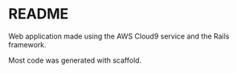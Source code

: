 # README

Web application made using the AWS Cloud9 service and the Rails framework.

Most code was generated with scaffold.
